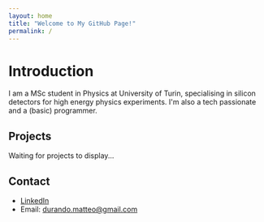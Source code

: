 ```yaml
---
layout: home
title: "Welcome to My GitHub Page!"
permalink: /
---
```

# Introduction

I am a MSc student in Physics at University of Turin, specialising in silicon detectors for high energy physics experiments. I'm also a tech passionate and a (basic) programmer.

## Projects
Waiting for projects to display...

## Contact
- [LinkedIn](https://www.linkedin.com/in/matteodurando)
- Email: durando.matteo@gmail.com

